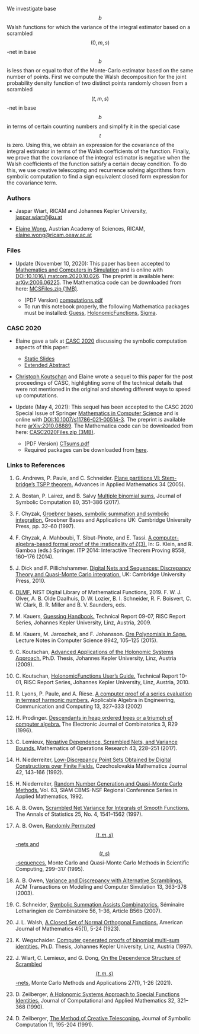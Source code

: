 We investigate base $$b$$ Walsh functions for which the variance of the integral estimator based on a scrambled $$(0,m,s)$$-net in base $$b$$ is less than or equal to that of the Monte-Carlo estimator based on the same number of points.  First we compute the Walsh decomposition for the joint probability density function of two distinct points randomly chosen from a scrambled $$(t,m,s)$$-net in base $$b$$ in terms of certain counting numbers and simplify it in the special case $$t$$ is zero. Using this, we obtain an expression for the covariance of the integral estimator in terms of the Walsh coefficients of the function. Finally, we prove that the covariance of the integral estimator is negative when the Walsh coefficients of the function satisfy a certain decay condition. To do this, we use creative telescoping and recurrence solving algorithms from symbolic computation to find a sign equivalent closed form expression for the covariance term.

### Authors

- Jaspar Wiart, RICAM and Johannes Kepler University, [jaspar.wiart@jku.at](mailto:jaspar.wiart@jku.at)

- [Elaine Wong](https://www.ricam.oeaw.ac.at/people/member/?firstname=Elaine&lastname=Wong), Austrian Academy of Sciences, RICAM, [elaine.wong@ricam.oeaw.ac.at](mailto:elaine.wong@ricam.oeaw.ac.at)

### Files

- Update (November 10, 2020): This paper has been accepted to [Mathematics and Computers in Simulation](https://www.sciencedirect.com/journal/mathematics-and-computers-in-simulation) and is online with [DOI:10.1016/j.matcom.2020.10.026](https://doi.org/10.1016/j.matcom.2020.10.026). The preprint is available here: [arXiv:2006.06225](https://arxiv.org/abs/2006.06225). The Mathematica code can be downloaded from here: [MCSFiles.zip (1MB)](https://drive.google.com/file/d/1w-F5NX9YxLZzEc1YWa0xfoU2PQ_dqu89/view?usp=sharing).

  - (PDF Version) [computations.pdf](https://wongey.github.io/digital-nets-walsh/computations.pdf)
  - To run this notebook properly, the following Mathematica packages must be installed: [Guess](https://www3.risc.jku.at/research/combinat/software/ergosum/RISC/Guess.html), [HolonomicFunctions](https://www3.risc.jku.at/research/combinat/software/ergosum/RISC/HolonomicFunctions.html), [Sigma](https://www3.risc.jku.at/research/combinat/software/Sigma/index.php).
  
### <a id="casc2020">CASC 2020</a>

- Elaine gave a talk at [CASC 2020](http://www.casc-conference.org/2020/schedule.html) discussing the symbolic computation aspects of this paper:

  - [Static Slides](https://wongey.github.io/digital-nets-walsh/talkslides_noanimation.pdf)
  - [Extended Abstract](https://wongey.github.io/digital-nets-walsh/extendedabstract.pdf)

- <a id="cascpp">[Christoph Koutschan](http://koutschan.de/index.php) and Elaine wrote a sequel to this paper for the post proceedings of CASC, highlighting some of the technical details that were not mentioned in the original and showing different ways to speed up computations.

- Update (May 4, 2021): This sequel has been accepted to the CASC 2020 Special Issue of Springer [Mathematics in Computer Science](https://www.springer.com/journal/11786/) and is online with [DOI:10.1007/s11786-021-00514-3](https://doi.org/10.1007/s11786-021-00514-3). The preprint is available here [arXiv:2010.08889](https://arxiv.org/abs/2010.08889). The Mathematica code can be downloaded from here: [CASC2020Files.zip (3MB)](https://drive.google.com/file/d/1Q8g8ECuq0OKMWI2L-lawZ31f2EKVrK0n/view?usp=sharing).

  - (PDF Version) [CTsums.pdf](https://wongey.github.io/digital-nets-walsh/CTsums.pdf)
  - Required packages can be downloaded from [here](https://www3.risc.jku.at/research/combinat/software/ergosum/packages.html).
  
### Links to References

1. G. Andrews, P. Paule, and C. Schneider. [Plane partitions VI: Stem-bridge’s TSPP theorem.](https://www.sciencedirect.com/science/article/pii/S0196885804001356)   Advances in Applied Mathematics 34 (2005).

2. A. Bostan, P. Lairez, and B. Salvy [Multiple binomial sums.](https://doi.org/10.1016/j.jsc.2016.04.002) Journal of Symbolic Computation 80, 351–386 (2017). 

3. F. Chyzak, [Groebner  bases, symbolic summation and symbolic integration.](https://www.cambridge.org/core/books/grobner-bases-and-applications/grobner-bases-symbolic-summation-and-symbolic-integration/762AE2D70338CB5DD0D75E39D3DDF0B0) Groebner Bases and Applications UK: Cambridge University Press, pp. 32–60 (1997).

4. F. Chyzak, A. Mahboubi, T. Sibut-Pinote, and E. Tassi. [A computer-algebra-based formal proof of the irrationality of ζ(3).](https://doi.org/10.1007/978-3-319-08970-611) In: G. Klein, and R. Gamboa (eds.) Springer. ITP 2014: Interactive Theorem Proving 8558, 160–176 (2014). 

5. J. Dick  and  F. Pillichshammer. [Digital  Nets  and  Sequences:  Discrepancy  Theory  and  Quasi-Monte Carlo integration.](https://www.cambridge.org/core/books/digital-nets-and-sequences/8EB7ECB56318388BF9FA3504801D2A59#) UK: Cambridge University Press, 2010.

6. [DLMF.](http://dlmf.nist.gov/) NIST Digital Library of Mathematical Functions, 2019. F. W. J. Olver, A. B. Olde
Daalhuis, D. W. Lozier, B. I. Schneider, R. F. Boisvert, C. W. Clark, B. R. Miller and B. V. Saunders, eds.

7. M. Kauers, [Guessing Handbook.](http://www.risc.jku.at/research/combinat/software/Guess/) Technical Report 09-07, RISC Report Series, Johannes Kepler University, Linz, Austria, 2009.

8. M. Kauers, M. Jaroschek, and F. Johansson. [Ore Polynomials in Sage.](https://doi.org/10.1007/978-3-319-15081-96) Lecture Notes in Computer Science 8942, 105–125 (2015).

9. C. Koutschan, [Advanced Applications of the Holonomic Systems Approach.](http://koutschan.de/publ/Koutschan09/thesisKoutschan.pdf) Ph.D. Thesis, Johannes Kepler University, Linz, Austria (2009).

10. C. Koutschan, [HolonomicFunctions User’s Guide.](http://www.risc.jku.at/publications/download/risc_3934/hf.pdf) Technical Report 10-01, RISC Report Series, Johannes Kepler University, Linz, Austria, 2010.

11. R. Lyons, P. Paule, and A. Riese. [A computer proof of a series evaluation in termsof harmonic numbers.](https://link.springer.com/article/10.1007/s00200-002-0107-z) Applicable Algebra in Engineering, Communication  and Computing 13, 327–333 (2002)

12. H. Prodinger. [Descendants  in  heap  ordered  trees  or  a  triumph  of  computer algebra.](https://doi.org/10.37236/1253) The Electronic Journal of Combinatorics 3, R29 (1996).

13. C. Lemieux, [Negative Dependence, Scrambled Nets, and Variance Bounds.](https://pubsonline.informs.org/doi/10.1287/moor.2017.0861) Mathematics of Operations Research 43, 228–251 (2017).

14. H. Niederreiter, [Low-Discrepancy Point Sets Obtained by Digital Constructions over Finite Fields.](https://dml.cz/handle/10338.dmlcz/128322) Czechoslovakia Mathematics Journal 42, 143–166 (1992).

15. H. Niederreiter, [Random Number Generation and Quasi-Monte Carlo Methods.](https://www.ricam.oeaw.ac.at/files/people/siambook_nied.pdf) Vol. 63, SIAM CBMS-NSF Regional Conference Series in Applied Mathematics, 1992.

16. A. B. Owen, [Scrambled Net Variance for Integrals of Smooth Functions.](https://projecteuclid.org/euclid.aos/1031594731) The Annals of Statistics 25, No. 4, 1541–1562 (1997).

17. A. B. Owen, [Randomly Permuted $$(t, m, s)$$-nets and $$(t, s)$$-sequences.](https://link.springer.com/chapter/10.1007%2F978-1-4612-2552-2_19) Monte Carlo and Quasi-Monte Carlo Methods in Scientific Computing, 299–317 (1995).

18. A. B. Owen, [Variance and Discrepancy with Alternative Scramblings.](https://dl.acm.org/doi/10.1145/945511.945518) ACM Transactions on Modeling and Computer Simulation 13, 363–378 (2003).

19. C. Schneider, [Symbolic Summation Assists Combinatorics.](http://www.risc.jku.at/research/combinat/software/Sigma/) Séminaire Lotharingien de Combinatoire 56, 1–36, Article B56b (2007).

20. J. L. Walsh, [A Closed Set of Normal Orthogonal Functions.](https://www.semanticscholar.org/paper/A-Closed-Set-of-Normal-Orthogonal-Functions-Walsh/ad391e1110899d902f912d649fb05bd83f12781e) American Journal of Mathematics 45(1), 5-24 (1923).

21. K. Wegschaider. [Computer generated proofs of binomial multi-sum identities.](https://www3.risc.jku.at/publications/download/risc_2245/diplom.ps) Ph.D. Thesis, Johannes Kepler University, Linz, Austria (1997).

22. J. Wiart, C. Lemieux, and G. Dong, [On the Dependence Structure of Scrambled $$(t, m, s)$$-nets.](https://doi.org/10.1515/mcma-2020-2079) Monte Carlo Methods and Applications 27(1), 1-26 (2021).

23. D. Zeilberger, [A Holonomic Systems Approach to Special Functions Identities.](https://www.sciencedirect.com/science/article/pii/037704279090042X) Journal of Computational and Applied Mathematics 32, 321–368 (1990).

24. D. Zeilberger, [The Method of Creative Telescoping.](https://www.sciencedirect.com/science/article/pii/S0747717108800442) Journal of Symbolic Computation 11, 195-204 (1991).

<script src="https://cdn.mathjax.org/mathjax/latest/MathJax.js?config=TeX-AMS-MML_HTMLorMML" type="text/javascript"></script>
